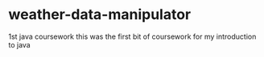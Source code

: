 # weather-data-manipulator
1st java coursework
this was the first bit of coursework for my introduction to java
